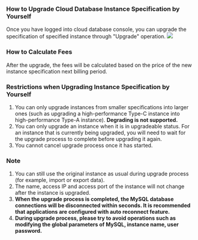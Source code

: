 ### How to Upgrade Cloud Database Instance Specification by Yourself
Once you have logged into cloud database console, you can upgrade the specification of specified instance through "Upgrade" operation.
![ ](//mc.qcloudimg.com/static/img/8061f3b657ebc7fe5c0e3c6f59d92b7c/image.png)

### How to Calculate Fees
After the upgrade, the fees will be calculated based on the price of the new instance specification next billing period.

### Restrictions when Upgrading Instance Specification by Yourself
1. You can only upgrade instances from smaller specifications into larger ones (such as upgrading a high-performance Type-C instance into high-performance Type-A instance). **Degrading is not supported.**
2. You can only upgrade an instance when it is in upgradeable status. For an instance that is currently being upgraded, you will need to wait for the upgrade process to complete before upgrading it again.
3. You cannot cancel upgrade process once it has started.

### Note
1. You can still use the original instance as usual during upgrade process (for example, import or export data).
2. The name, access IP and access port of the instance will not change after the instance is upgraded.
3. **When the upgrade process is completed, the MySQL database connections will be disconnected within seconds. It is recommended that applications are configured with auto reconnect feature.**
4. **During upgrade process, please try to avoid operations such as modifying the global parameters of MySQL, instance name, user password.**


